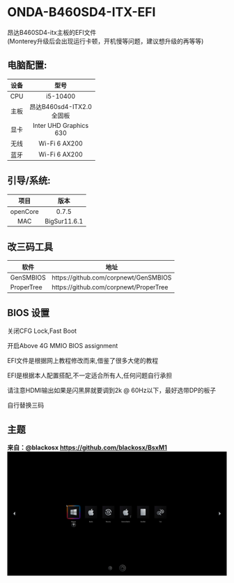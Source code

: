 # ONDA-B460SD4-ITX-EFI

昂达B460SD4-itx主板的EFI文件<br>(Monterey升级后会出现运行卡顿，开机慢等问题，建议想升级的再等等)
## 电脑配置:

<table style="width:40%;text-align:center">
    <thead>
    <th>设备</th>
    <th>型号</th>
    </thead>
    <tbody>
    <tr><td>CPU</td><td>i5-10400</td></tr>
    <tr><td>主板</td><td>昂达B460sd4-ITX2.0全固板</td></tr>
    <tr><td>显卡</td><td>Inter UHD Graphics 630</td></tr>
    <tr><td>无线</td><td>Wi-Fi 6 AX200</td></tr>
    <tr><td>蓝牙</td><td>Wi-Fi 6 AX200</td></tr>
    </tbody>
</table>

## 引导/系统:

<table STYLE="width:40%;text-align:center">
    <thead>
        <th>项目</th>
        <th>版本</th>
    </thead>
    <tbody>
        <tr>
            <td>openCore</td>
            <td>0.7.5</td>
        </tr>
        <tr>
            <TD>MAC</TD>
            <TD>BigSur11.6.1</TD>
        </tr>
    </tbody>
</table>


## 改三码工具
<table>
    <thead>
        <th>软件</th>
        <th>地址</th>
    </thead>
    <tbody>
        <tr><td>GenSMBIOS</td><td>https://github.com/corpnewt/GenSMBIOS</td></tr>
        <tr><td>ProperTree</td><td>https://github.com/corpnewt/ProperTree</td>
    </tbody>
</table>

## BIOS 设置

关闭CFG Lock,Fast Boot

开启Above 4G MMIO BIOS assignment

EFI文件是根据网上教程修改而来,借鉴了很多大佬的教程

EFI是根据本人配置搭配,不一定适合所有人,任何问题自行承担

请注意HDMI输出如果是闪黑屏就要调到2k @ 60Hz以下，最好选带DP的板子

自行替换三码


## 主题
<b>来自：@blackosx https://github.com/blackosx/BsxM1</b>
<img src="https://github.com/blackosx/BsxM1/raw/main/preview_ui.jpg">
